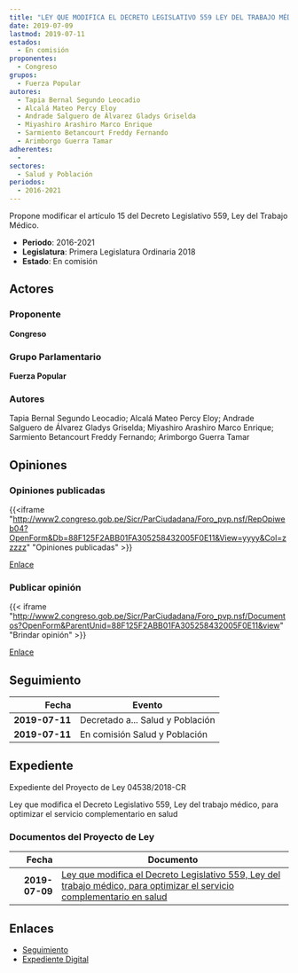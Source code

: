 ```yaml
---
title: "LEY QUE MODIFICA EL DECRETO LEGISLATIVO 559 LEY DEL TRABAJO MÉDICO, PARA OPTIMIZAR EL SERVICIO COMPLEMENTARIO EN SALUD"
date: 2019-07-09
lastmod: 2019-07-11
estados: 
  - En comisión
proponentes: 
  - Congreso
grupos: 
  - Fuerza Popular
autores: 
  - Tapia Bernal Segundo Leocadio
  - Alcalá Mateo Percy Eloy
  - Andrade Salguero de Álvarez Gladys Griselda
  - Miyashiro Arashiro Marco Enrique
  - Sarmiento Betancourt Freddy Fernando
  - Arimborgo Guerra Tamar
adherentes: 
  - 
sectores: 
  - Salud y Población
periodos: 
  - 2016-2021
---
```


Propone modificar el artículo 15 del Decreto Legislativo 559, Ley del Trabajo Médico.

- **Periodo**: 2016-2021
- **Legislatura**: Primera Legislatura Ordinaria 2018
- **Estado**: En comisión

## Actores

### Proponente

**Congreso**

### Grupo Parlamentario

**Fuerza Popular**

### Autores

Tapia Bernal Segundo Leocadio; Alcalá Mateo Percy Eloy; Andrade Salguero de Álvarez Gladys Griselda; Miyashiro Arashiro Marco Enrique; Sarmiento Betancourt Freddy Fernando; Arimborgo Guerra Tamar


## Opiniones

### Opiniones publicadas

{{<iframe "http://www2.congreso.gob.pe/Sicr/ParCiudadana/Foro_pvp.nsf/RepOpiweb04?OpenForm&Db=88F125F2ABB01FA305258432005F0E11&View=yyyy&Col=zzzzz" "Opiniones publicadas" >}}

[Enlace](http://www2.congreso.gob.pe/Sicr/ParCiudadana/Foro_pvp.nsf/RepOpiweb04?OpenForm&Db=88F125F2ABB01FA305258432005F0E11&View=yyyy&Col=zzzzz)
### Publicar opinión

{{< iframe "http://www2.congreso.gob.pe/Sicr/ParCiudadana/Foro_pvp.nsf/Documentos?OpenForm&ParentUnid=88F125F2ABB01FA305258432005F0E11&view" "Brindar opinión" >}}

[Enlace](http://www2.congreso.gob.pe/Sicr/ParCiudadana/Foro_pvp.nsf/Documentos?OpenForm&ParentUnid=88F125F2ABB01FA305258432005F0E11&view)

## Seguimiento

| Fecha | Evento |
|------:|--------|
| **2019-07-11** | Decretado a... Salud y Población|
| **2019-07-11** | En comisión Salud y Población|


## Expediente

Expediente del Proyecto de Ley 04538/2018-CR

Ley que modifica el Decreto Legislativo 559, Ley del trabajo médico, para optimizar el servicio complementario en salud


### Documentos del Proyecto de Ley

| Fecha | Documento |
|------:|--------|
| **2019-07-09** | [Ley que modifica el Decreto Legislativo 559, Ley del trabajo médico, para optimizar el servicio complementario en salud](http://www.leyes.congreso.gob.pe/Documentos/2016_2021/Proyectos_de_Ley_y_de_Resoluciones_Legislativas/PL0453820190709.pdf) |

## Enlaces 

- [Seguimiento](http://www2.congreso.gob.pe/Sicr/TraDocEstProc/CLProLey2016.nsf/f7fff46988ca05b1052578e100829cc7/50d7ec2d609434da05258432005cccdb?OpenDocument)
- [Expediente Digital](http://www2.congreso.gob.pe/Sicr/TraDocEstProc/CLProLey2016.nsf/f7fff46988ca05b1052578e100829cc7/50d7ec2d609434da05258432005cccdb?OpenDocument&Click=05257FB7005EB655.eb71d0cf91d8294e05256cdf006b5706/$Body/0.1C6C)
